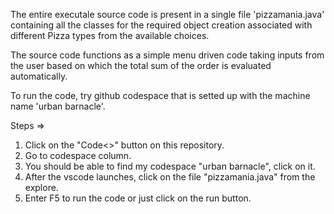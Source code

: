 The entire executale source code is present in a single file 'pizzamania.java' containing all the classes for the required object creation associated with different Pizza types from the available choices.

The source code functions as a simple menu driven code taking inputs from the user based on which the total sum of the order is evaluated automatically.

To run the code, try github codespace that is setted up with the machine name 'urban barnacle'.

Steps =>

1. Click on the "Code<>" button on this repository.
2. Go to codespace column.
3. You should be able to find my codespace "urban barnacle", click on it.
4. After the vscode launches, click on the file "pizzamania.java" from the explore.
5. Enter F5 to run the code or just click on the run button.
